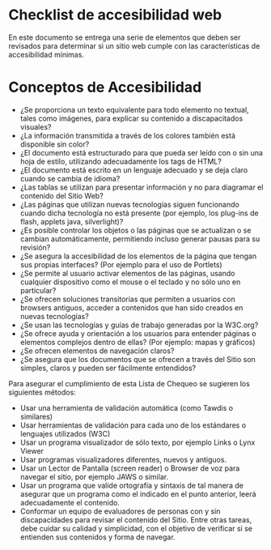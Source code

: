 Checklist de accesibilidad web
==========

En este documento se entrega una serie de elementos que deben ser revisados para determinar si un sitio web cumple con las características de accesibilidad mínimas.


Conceptos de Accesibilidad
==

* ¿Se proporciona un texto equivalente para todo elemento no textual, tales como imágenes, para explicar su contenido a discapacitados visuales?
* ¿La información transmitida a través de los colores también está disponible sin color?
* ¿El documento está estructurado para que pueda ser leído con o sin una hoja de estilo, utilizando adecuadamente los tags de HTML?
* ¿El documento está escrito en un lenguaje adecuado y se deja claro cuando se cambia de idioma?
* ¿Las tablas se utilizan para presentar información y no para diagramar el contenido del Sitio Web?
* ¿Las páginas que utilizan nuevas tecnologías siguen funcionando cuando dicha tecnología no está presente (por ejemplo, los plug-ins de flash, applets java, silverlight)?
* ¿Es posible controlar los objetos o las páginas que se actualizan o se cambian automáticamente, permitiendo incluso generar pausas para su revisión?
* ¿Se asegura la accesibilidad de los elementos de la página que tengan sus propias interfaces? (Por ejemplo para el uso de Portlets)
* ¿Se permite al usuario activar elementos de las páginas, usando cualquier dispositivo como el mouse o el teclado y no sólo uno en particular?
* ¿Se ofrecen soluciones transitorias que permiten a usuarios con browsers antiguos, acceder a contenidos que han sido creados en nuevas tecnologías?
* ¿Se usan las tecnologías y guías de trabajo generadas por la W3C.org?
* ¿Se ofrece ayuda y orientación a los usuarios para entender páginas o elementos complejos dentro de ellas? (Por ejemplo: mapas y gráficos)
* ¿Se ofrecen elementos de navegación claros?
* ¿Se asegura que los documentos que se ofrecen a través del Sitio son simples, claros y pueden ser fácilmente entendidos?

Para asegurar el cumplimiento de esta Lista de Chequeo se sugieren los siguientes métodos:

* Usar una herramienta de validación automática (como Tawdis o similares)
* Usar herramientas de validación para cada uno de los estándares o lenguajes utilizados (W3C)
* Usar un programa visualizador de sólo texto, por ejemplo Links o Lynx Viewer
* Usar programas visualizadores diferentes, nuevos y antiguos.
* Usar un Lector de Pantalla (screen reader) o Browser de voz para navegar el sitio, por ejemplo JAWS o similar.
* Usar un programa que valide ortografía y sintaxis de tal manera de asegurar que un programa como el indicado en el punto anterior, leerá adecuadamente el contenido.
* Conformar un equipo de evaluadores de personas con y sin discapacidades para revisar el contenido del Sitio. Entre otras tareas, debe cuidar su calidad y simplicidad, con el objetivo de verificar si se entienden sus contenidos y forma de navegar.